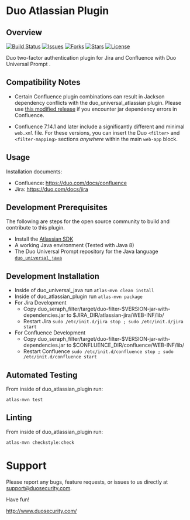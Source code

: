 # Duo Atlassian Plugin
## Overview
[![Build Status](https://github.com/duosecurity/duo_universal_atlassian/actions/workflows/java-ci.yml/badge.svg)](https://github.com/duosecurity/duo_universal_atlassian/actions/workflows/java-ci.yml)
[![Issues](https://img.shields.io/github/issues/duosecurity/duo_universal_atlassian)](https://github.com/duosecurity/duo_universal_atlassian/issues)
[![Forks](https://img.shields.io/github/forks/duosecurity/duo_universal_atlassian)](https://github.com/duosecurity/duo_universal_atlassian/network/members)
[![Stars](https://img.shields.io/github/stars/duosecurity/duo_universal_atlassian)](https://github.com/duosecurity/duo_universal_atlassian/stargazers)
[![License](https://img.shields.io/badge/License-View%20License-orange)](https://github.com/duosecurity/duo_universal_atlassian/blob/master/LICENSE)

Duo two-factor authentication plugin for Jira and Confluence with Duo Universal Prompt .

## Compatibility Notes

- Certain Confluence plugin combinations can result in Jackson dependency conflicts with the duo_universal_atlassian plugin.
Please use [this modified release](https://github.com/jeffreyparker/duo_universal_atlassian/releases/tag/2.0.3.1) if you encounter jar dependency errors in Confluence.

- Confluence 7.14.1 and later include a significantly different and minimal `web.xml` file. For these versions, you can insert the Duo `<filter>` and `<filter-mapping>` sections *anywhere* within the main `web-app` block.

## Usage
Installation documents:
- Confluence: https://duo.com/docs/confluence
- Jira: https://duo.com/docs/jira

## Development Prerequisites
The following are steps for the open source community to build and contribute to this plugin.
 - Install the [Atlassian SDK](https://developer.atlassian.com/server/framework/atlassian-sdk/install-the-atlassian-sdk-on-a-linux-or-mac-system/)
 - A working Java environment (Tested with Java 8)
 - The Duo Universal Prompt repository for the Java language [`duo_universal_java`](https://github.com/duosecurity/duo_universal_java)

## Development Installation

- Inside of duo_universal_java run `atlas-mvn clean install`
- Inside of duo_atlassian_plugin run `atlas-mvn package`
- For Jira Development
  - Copy duo_seraph_filter/target/duo-filter-$VERSION-jar-with-dependencies.jar to $JIRA_DIR/atlassian-jira/WEB-INF/lib/
  - Restart Jira `sudo /etc/init.d/jira stop ; sudo /etc/init.d/jira start`
- For Confluence Development
  - Copy duo_seraph_filter/target/duo-filter-$VERSION-jar-with-dependencies.jar to $CONFLUENCE_DIR/confluence/WEB-INF/lib/
  - Restart Confluence `sudo /etc/init.d/confluence stop ; sudo /etc/init.d/confluence start`

## Automated Testing

From inside of duo_atlassian_plugin run:

`atlas-mvn test`

## Linting

From inside of duo_atlassian_plugin run:

`atlas-mvn checkstyle:check`

# Support

Please report any bugs, feature requests, or issues to us directly at support@duosecurity.com.

Have fun!

http://www.duosecurity.com/

